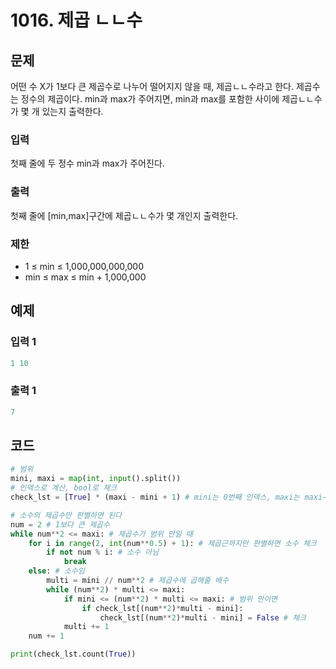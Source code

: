 #  1016. 제곱 ㄴㄴ수

## 문제

어떤 수 X가 1보다 큰 제곱수로 나누어 떨어지지 않을 때, 제곱ㄴㄴ수라고 한다. 제곱수는 정수의 제곱이다. min과 max가 주어지면, min과 max를 포함한 사이에 제곱ㄴㄴ수가 몇 개 있는지 출력한다.



### 입력

첫째 줄에 두 정수 min과 max가 주어진다.

### 출력

첫째 줄에 [min,max]구간에 제곱ㄴㄴ수가 몇 개인지 출력한다.

### 제한

- 1 ≤ min ≤ 1,000,000,000,000
- min ≤ max ≤ min + 1,000,000



## 예제

### 입력 1

```python
1 10
```

### 출력 1

```python
7
```





## 코드

```python
# 범위
mini, maxi = map(int, input().split())
# 인덱스로 계산, bool로 체크
check_lst = [True] * (maxi - mini + 1) # mini는 0번째 인덱스, maxi는 maxi-mini번째 인덱스

# 소수의 제곱수만 판별하면 된다
num = 2 # 1보다 큰 제곱수
while num**2 <= maxi: # 제곱수가 범위 안일 때
    for i in range(2, int(num**0.5) + 1): # 제곱근까지만 판별하면 소수 체크
        if not num % i: # 소수 아님
            break
    else: # 소수임
        multi = mini // num**2 # 제곱수에 곱해줄 배수
        while (num**2) * multi <= maxi:
            if mini <= (num**2) * multi <= maxi: # 범위 안이면
                if check_lst[(num**2)*multi - mini]:
                    check_lst[(num**2)*multi - mini] = False # 체크
            multi += 1
    num += 1

print(check_lst.count(True))
```

